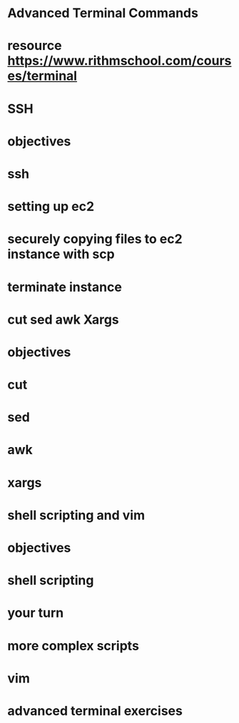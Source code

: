 # Advanced Terminal Commands

# resource https://www.rithmschool.com/courses/terminal

# SSH
# objectives
# ssh
# setting up ec2
# securely copying files to ec2 instance with scp
# terminate instance

# cut sed awk Xargs
# objectives
# cut
# sed
# awk
# xargs

# shell scripting and vim
# objectives
# shell scripting
# your turn
# more complex scripts
# vim

# advanced terminal exercises


